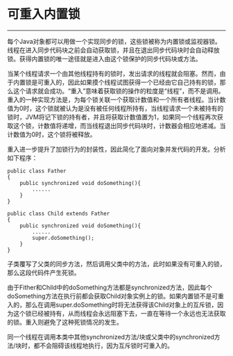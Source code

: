# 可重入内置锁
---

每个Java对象都可以用做一个实现同步的锁，这些锁被称为内置锁或监视器锁。线程在进入同步代码块之前会自动获取锁，并且在退出同步代码块时会自动释放锁。获得内置锁的唯一途径就是进入由这个锁保护的同步代码块或方法。

当某个线程请求一个由其他线程持有的锁时，发出请求的线程就会阻塞。然而，由于内置锁是可重入的，因此如果摸个线程试图获得一个已经由它自己持有的锁，那么这个请求就会成功。“重入”意味着获取锁的操作的粒度是“线程”，而不是调用。重入的一种实现方法是，为每个锁关联一个获取计数值和一个所有者线程。当计数值为0时，这个锁就被认为是没有被任何线程所持有，当线程请求一个未被持有的锁时，JVM将记下锁的持有者，并且将获取计数值置为1，如果同一个线程再次获取这个锁，计数值将递增，而当线程退出同步代码块时，计数器会相应地递减。当计数值为0时，这个锁将被释放。

重入进一步提升了加锁行为的封装性，因此简化了面向对象并发代码的开发。分析如下程序：

```
public class Father  
{  
    public synchronized void doSomething(){  
        ......  
    }  
}  
  
public class Child extends Father  
{  
    public synchronized void doSomething(){  
        ......  
        super.doSomething();  
    }  
}  
```

子类覆写了父类的同步方法，然后调用父类中的方法，此时如果没有可重入的锁，那么这段代码件产生死锁。

由于Fither和Child中的doSomething方法都是synchronized方法，因此每个doSomething方法在执行前都会获取Child对象实例上的锁。如果内置锁不是可重入的，那么在调用super.doSomething时将无法获得该Child对象上的互斥锁，因为这个锁已经被持有，从而线程会永远阻塞下去，一直在等待一个永远也无法获取的锁。重入则避免了这种死锁情况的发生。

同一个线程在调用本类中其他synchronized方法/块或父类中的synchronized方法/块时，都不会阻碍该线程地执行，因为互斥锁时可重入的。